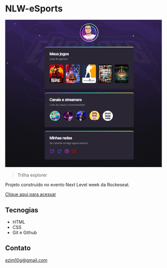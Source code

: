 # NLW-eSports 

![preview](./.github/PREVIEW.PNG)

> Trilha explorer

Projeto construído no evento Next Level week da Rockeseat.

[Clique aqui para acessar](https://ezim10g.github.io/NLW-eSports)

## Tecnogias

- HTML
- CSS
- Git e Github

## Contato

ezim10g@gmail.com

